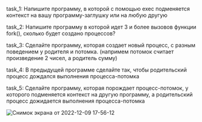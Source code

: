 task_1:  Напишите программу, в которой с помощью exec подменяется контекст на вашу
программу-заглушку или на любую другую

task_2:  Напишите программу в которой идет 3 и более вызовов функции fork(), сколько будет
создано процессов?

task_3:  Сделайте программу, которая создает новый процесс, с разным поведением у родителя
и потомка. (напримем потомок считает произведение 2 чисел, а родитель сумму)

task_4:  В предыдущей программе сделайте так, чтобы родительский процесс дождался
выполнения процесса-потомка

task_5:  Сделайте программу, которая порождает процесс-потомок, у которого подменяется
контекст на другую программу, а родительский процесс дожидается выполнения
процесса-потомка


![Снимок экрана от 2022-12-09 17-56-12](https://user-images.githubusercontent.com/98908901/206730248-b8539615-1a10-44f8-b5c7-c2c825f2832c.png)
